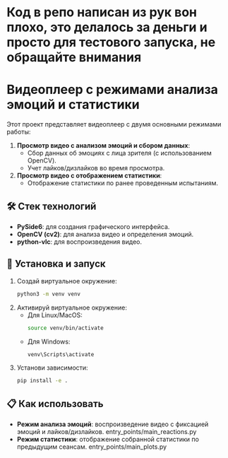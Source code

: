 # Код в репо написан из рук вон плохо, это делалось за деньги и просто для тестового запуска, не обращайте внимания 
# Видеоплеер с режимами анализа эмоций и статистики

Этот проект представляет видеоплеер с двумя основными режимами работы:

1. **Просмотр видео с анализом эмоций и сбором данных**:
   - Сбор данных об эмоциях с лица зрителя (с использованием OpenCV).
   - Учет лайков/дизлайков во время просмотра.
2. **Просмотр видео с отображением статистики**:
   - Отображение статистики по ранее проведенным испытаниям.

## 🛠 Стек технологий
- **PySide6**: для создания графического интерфейса.
- **OpenCV (cv2)**: для анализа видео и определения эмоций.
- **python-vlc**: для воспроизведения видео.

## 🔧 Установка и запуск

1. Создай виртуальное окружение:
   ```bash
   python3 -m venv venv
   ```
2. Активируй виртуальное окружение:
   - Для Linux/MacOS:
     ```bash
     source venv/bin/activate
     ```
   - Для Windows:
     ```bash
     venv\Scripts\activate
     ```
3. Установи зависимости:
   ```bash
   pip install -e .
   ```

## 📋 Как использовать
   - **Режим анализа эмоций**: воспроизведение видео с фиксацией эмоций и лайков/дизлайков. entry_points/main_reactions.py
   - **Режим статистики**: отображение собранной статистики по предыдущим сеансам. entry_points/main_plots.py
